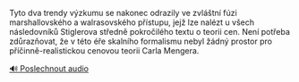 
Tyto dva trendy výzkumu se nakonec odrazily ve zvláštní fúzi marshallovského a walrasovského přístupu, jejž lze nalézt u všech následovníků Stiglerova středně pokročilého textu o teorii cen. Není potřeba zdůrazňovat, že v této éře skalního formalismu nebyl žádný prostor pro příčinně-realistickou cenovou teorii Carla Mengera.

[🔊 Poslechnout audio](/data/7-paragraphs/audio/chapter_186/para_007-Tyto-dva-trendy-vzkumu-se-nakonec-odrazily-ve-zvl.mp3)
